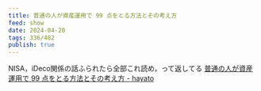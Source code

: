 ```yaml
---
title: 普通の人が資産運用で 99 点をとる方法とその考え方
feed: show
date: 2024-04-20
tags: 336/482
publish: true
---
```


NISA，iDeco関係の話ふられたら全部これ読め，って返してる
[普通の人が資産運用で 99 点をとる方法とその考え方 - hayato](https://hayatoito.github.io/2020/investing/)

